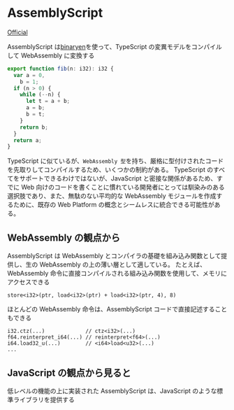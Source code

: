 # AssemblyScript

[Official](https://www.assemblyscript.org/)

AssemblyScript は[binaryen](https://github.com/WebAssembly/binaryen)を使って、TypeScript の変異モデルをコンパイルして WebAssembly に変換する

```ts
export function fib(n: i32): i32 {
  var a = 0,
    b = 1;
  if (n > 0) {
    while (--n) {
      let t = a + b;
      a = b;
      b = t;
    }
    return b;
  }
  return a;
}
```

TypeScript に似ているが、`WebAssembly 型`を持ち、厳格に型付けされたコードを先取りしてコンパイルするため、いくつかの制約がある。 TypeScript のすべてをサポートできるわけではないが、JavaScript と密接な関係があるため、すでに Web 向けのコードを書くことに慣れている開発者にとっては馴染みのある選択肢であり、また、無駄のない平均的な WebAssembly モジュールを作成するために、既存の Web Platform の概念とシームレスに統合できる可能性がある。

## WebAssembly の観点から

AssemblyScript は WebAssembly とコンパイラの基礎を組み込み関数として提供し、生の WebAssembly の上の薄い層として適している。 たとえば、WebAssembly 命令に直接コンパイルされる組み込み関数を使用して、メモリにアクセスできる

```sldasm
store<i32>(ptr, load<i32>(ptr) + load<i32>(ptr, 4), 8)
```

ほとんどの WebAssembly 命令は、AssemblyScript コードで直接記述することもできる

```sldasm
i32.ctz(...)             // ctz<i32>(...)
f64.reinterpret_i64(...) // reinterpret<f64>(...)
i64.load32_u(...)        // <i64>load<u32>(...)
...
```

## JavaScript の観点から見ると

低レベルの機能の上に実装された AssemblyScript は、JavaScript のような標準ライブラリを提供する
